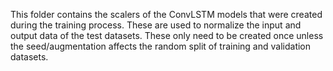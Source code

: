 This folder contains the scalers of the ConvLSTM models that were created during the training process. These are used to normalize the input and output data of the test datasets.
These only need to be created once unless the seed/augmentation affects the random split of training and validation datasets.